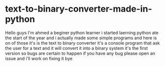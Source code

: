 # text-to-binary-converter-made-in-python
Hello guys 
I'm ahmed a beginer python learner 
i started laerning python ate the start of the year and i actually made some simple programs 
and here is on of those it's is the text to binary converter 
it's a console program that ask the user for a text and it will convert it into a binary system 
it's the first version so  bugs are certain to happen 
if you have any bug please open an issue and i'll work on fixing it 
bye 
